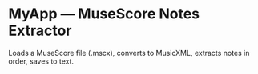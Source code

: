 ﻿# MyApp — MuseScore Notes Extractor
Loads a MuseScore file (.mscx), converts to MusicXML, extracts notes in order, saves to text.
